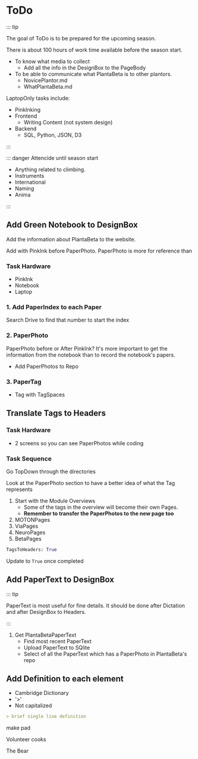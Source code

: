 # ToDo

::: tip

The goal of ToDo is to be prepared for the upcoming season.

There is about 100 hours of work time available before the season start.

- To know what media to collect
    - Add all the info in the DesignBox to the PageBody
- To be able to communicate what PlantaBeta is to other plantors.
    - NovicePlantor.md
    - WhatPlantaBeta.md

LaptopOnly tasks include:

- PinkInking
- Frontend
    - Writing Content (not system design)
- Backend
    - SQL, Python, JSON, D3

:::

::: danger <anima>Attencide</anima> until season start

- Anything related to climbing.
- Instruments
- International
- Naming
- Anima

:::

## Add Green Notebook to DesignBox

Add the information about PlantaBeta to the website.

Add with PinkInk before PaperPhoto. PaperPhoto is more for reference than  

### Task Hardware

- PinkInk
- Notebook
- Laptop

### 1. Add PaperIndex to each Paper

Search Drive to find that number to start the index

### 2. PaperPhoto

PaperPhoto before or After PinkInk? It's more important to get the information from the notebook than to record the notebook's papers.

- Add PaperPhotos to Repo

### 3. PaperTag

- Tag with TagSpaces

## Translate Tags to Headers

### Task Hardware

- 2 screens so you can see PaperPhotos while coding

### Task Sequence

Go TopDown through the directories

Look at the PaperPhoto section to have a better idea of what the Tag represents

1. Start with the Module Overviews
    - Some of the tags in the overview will become their own Pages.
    - **Remember to transfer the PaperPhotos to the new page too**
2. MOTONPages
3. ViaPages
4. NeuroPages
5. BetaPages

```py
TagsToHeaders: True
```

Update to `True` once completed

<!-- ## <s>Add Tags to each Page's Design Box</s>

1. Make dict `PageNamespace: [TagName]`
    - PagePathAndTags.json
2. Copy all Tags from PagePathAndTags.json to each Page
    - Make a script which puts all the tags into code boxes which can be copied
 -->

<!-- ## Add PaperPhoto to <dev>DesignBox</dev>

1. <s>Make dict `PageNamespace: [TagName]`</s>

2. <s> Make dict `PaperPhoto: [TagName]`</s>

3. <s>Make a dict `PageNamespace: [PaperPhoto]`</s> -->

## Add PaperText to <dev>DesignBox</dev>

::: tip

PaperText is most useful for fine details. It should be done after Dictation and after DesignBox to Headers.

:::

1. Get PlantaBetaPaperText
    - Find most recent PaperText
    - Upload PaperText to SQlite
    - Select of all the PaperText which has a PaperPhoto in PlantaBeta's repo

## Add Definition to each element

- Cambridge Dictionary
- '>'
- Not capitalized

```md
> brief single line definition  
```

make pad

Volunteer cooks

The Bear
